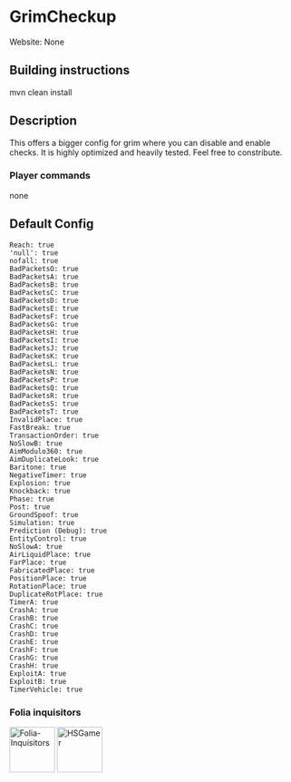 # GrimCheckup
Website: None

## Building instructions

mvn clean install
 
## Description

This offers a bigger config for grim where you can disable and enable checks. It is highly optimized and heavily tested. Feel free to constribute.

### Player commands 

none

## Default Config

```
Reach: true
'null': true
nofall: true
BadPacketsO: true
BadPacketsA: true
BadPacketsB: true
BadPacketsC: true
BadPacketsD: true
BadPacketsE: true
BadPacketsF: true
BadPacketsG: true
BadPacketsH: true
BadPacketsI: true
BadPacketsJ: true
BadPacketsK: true
BadPacketsL: true
BadPacketsN: true
BadPacketsP: true
BadPacketsQ: true
BadPacketsR: true
BadPacketsS: true
BadPacketsT: true
InvalidPlace: true
FastBreak: true
TransactionOrder: true
NoSlowB: true
AimModulo360: true
AimDuplicateLook: true
Baritone: true
NegativeTimer: true
Explosion: true
Knockback: true
Phase: true
Post: true
GroundSpoof: true
Simulation: true
Prediction (Debug): true
EntityControl: true
NoSlowA: true
AirLiquidPlace: true
FarPlace: true
FabricatedPlace: true
PositionPlace: true
RotationPlace: true
DuplicateRotPlace: true
TimerA: true
CrashA: true
CrashB: true
CrashC: true
CrashD: true
CrashE: true
CrashF: true
CrashG: true
CrashH: true
ExploitA: true
ExploitB: true
TimerVehicle: true
```

### Folia inquisitors

[<img src="https://github.com/Folia-Inquisitors.png" width=80 alt="Folia-Inquisitors">](https://github.com/orgs/Folia-Inquisitors/repositories)
[<img src="https://github.com/HSGamer.png" width=80 alt="HSGamer">](https://github.com/HSGamer)

